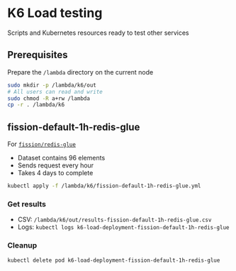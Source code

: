 # K6 Load testing

Scripts and Kubernetes resources ready to test other services

## Prerequisites

Prepare the `/lambda` directory on the current node

```sh
sudo mkdir -p /lambda/k6/out
# All users can read and write
sudo chmod -R a+rw /lambda
cp -r . /lambda/k6
```

## fission-default-1h-redis-glue

For [`fission/redis-glue`](../../Fission/redis-glue)

- Dataset contains 96 elements
- Sends request every hour
- Takes 4 days to complete

```sh
kubectl apply -f /lambda/k6/fission-default-1h-redis-glue.yml
```

### Get results

- CSV: `/lambda/k6/out/results-fission-default-1h-redis-glue.csv`
- Logs: `kubectl logs k6-load-deployment-fission-default-1h-redis-glue`

### Cleanup

```sh
kubectl delete pod k6-load-deployment-fission-default-1h-redis-glue
```
